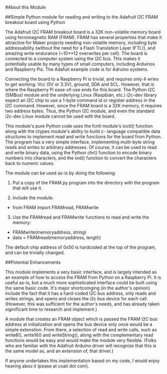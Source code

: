 #About this Module

##Simple Python module for reading and writing to the Adafruit I2C FRAM breakout board using Python

The Adafruit I2C FRAM breakout board is a 32K non-volatile memory board using ferromagnetic RAM (FRAM).  FRAM has several 
properties that make it attractive for Maker projects needing non-volatile memory, including byte addressability (without
the need for a Flash Translation Layer (FTL)), and amazing write endurance (~10**12 overwrites per cell).  The board is
connected to a computer system using the I2C bus.  This makes it potentially usable by many types of small computers, 
including Arduinos and Raspberry Pis.  The Adafuit example code is for Adruino systems.

Connecting the board to a Raspberry Pi is trivial, and requires only 4 wries to get working: Vcc (5V or 3.3V), ground, SDA 
and SCL.  However, that is where the Raspberry Pi ease-of-use ends for this board.  The Python I2C (SMBus) module and the 
underlying Linux (Raspbian, etc.) i2c-dev library expect an I2C chip to use a 1-byte command id or register address in the I2C
command.  However, since the FRAM board is a 32K memory, it requires two address bytes.  Thus, the Python I2C module, and
even the standard i2c-dev Linux module cannot be used with the board.

This module's pure Python code uses the fcntl module's ioctl() function along with the ctypes module's ability to build c-
language compatible data structures to implement read and write functions for the board from Python.  The program has a very 
simple interface, implementing multi-byte string reads and writes to arbitrary addresses. Of course, it can be used to read 
and write binary data, using the Python chr() function to encode binary numbers into characters, and the ord() function to 
convert the characters back to numeric values.

The module can be used as-is by doing the following:

1.  Put a copy of the FRAM.py program into the directory with the program that will use it.

2.  Include the module:
  - from FRAM import FRAMread, FRAMwrite

3.  Use the FRAMread and FRAMwrite functions to read and write the memory:
  - FRAMwrite(memoryaddress, string)
  - data = FRAMread(memoryaddress, length)

The default chip address of 0x50 is hardcoded at the top of the program, and can be trivially changed.

##Potential Enhancements

This module implements a very basic interface, and is largely intended as an example of how to access the FRAM from
Python on a Raspberry Pi.  It is useful as-is, but a much more sophisticated interface could be built using the same
basic code.  It's major shortcomging (in the author's opinion) include the fact that it has a hard-coded I2C bus 
address, only reads and writes strings, and opens and closes the i2c bus device for each call.  (However, this was
sufficient for the author's needs, and has already taken siginificant time to research and implement.)

A module that creates an FRAM object which is passed the FRAM I2C bus address at initialization and opens the bus
device only once would be a simple extenstion.  From there, a selection of read and write calls, such as write8(),
write16() and writeString(), along with the complementary read functions would be easy and would make the module very 
flexible.  (Folks who are familiar with the Adafruit Arduino driver will recognize that this is the same model as,
and an extension of, that driver.)

If anyone undertakes this implementation based on my code, I would enjoy hearing abou it (pease at coati dot com).



